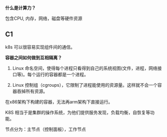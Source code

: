 **什么是计算力？**

包含CPU, 内存，网络，磁盘等硬件资源

## C1

k8s 可以很容易实现组件间的通信。

**容器之间如何做到互相隔离？**

1. Linux 命名空间，使得每个进程只看得到自己的系统视图(文件，进程，网络接口等)。每个运行的容器都是一个进程。

2. Linux 控制组（cgroups），它限制了进程能使用的资源量。这样就不会一个容器吞掉所有资源。

在x86架构下构建的容器，无法再arm架构下直接运行。

K8S 相当于是集群的操作系统，为他们提供服务发现，负载均衡，自恢复等功能。

节点分为：主节点（控制面板），工作节点





